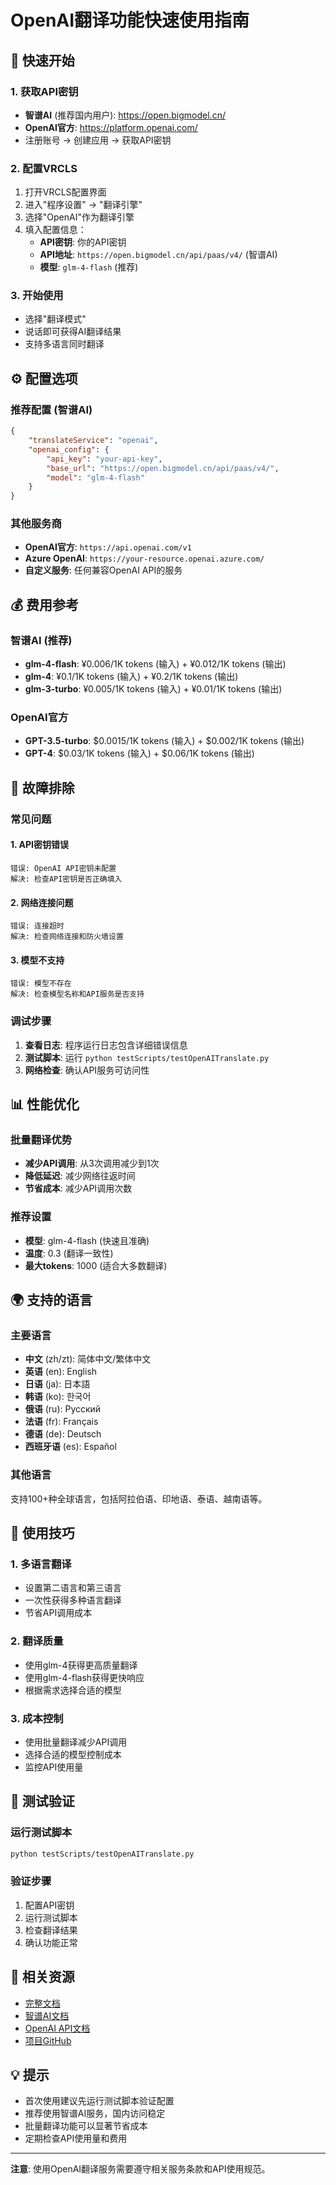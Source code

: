 # OpenAI翻译功能快速使用指南

## 🚀 快速开始

### 1. 获取API密钥
- **智谱AI** (推荐国内用户): https://open.bigmodel.cn/
- **OpenAI官方**: https://platform.openai.com/
- 注册账号 → 创建应用 → 获取API密钥

### 2. 配置VRCLS
1. 打开VRCLS配置界面
2. 进入"程序设置" → "翻译引擎"
3. 选择"OpenAI"作为翻译引擎
4. 填入配置信息：
   - **API密钥**: 你的API密钥
   - **API地址**: `https://open.bigmodel.cn/api/paas/v4/` (智谱AI)
   - **模型**: `glm-4-flash` (推荐)

### 3. 开始使用
- 选择"翻译模式"
- 说话即可获得AI翻译结果
- 支持多语言同时翻译

## ⚙️ 配置选项

### 推荐配置 (智谱AI)
```json
{
    "translateService": "openai",
    "openai_config": {
        "api_key": "your-api-key",
        "base_url": "https://open.bigmodel.cn/api/paas/v4/",
        "model": "glm-4-flash"
    }
}
```

### 其他服务商
- **OpenAI官方**: `https://api.openai.com/v1`
- **Azure OpenAI**: `https://your-resource.openai.azure.com/`
- **自定义服务**: 任何兼容OpenAI API的服务

## 💰 费用参考

### 智谱AI (推荐)
- **glm-4-flash**: ¥0.006/1K tokens (输入) + ¥0.012/1K tokens (输出)
- **glm-4**: ¥0.1/1K tokens (输入) + ¥0.2/1K tokens (输出)
- **glm-3-turbo**: ¥0.005/1K tokens (输入) + ¥0.01/1K tokens (输出)

### OpenAI官方
- **GPT-3.5-turbo**: $0.0015/1K tokens (输入) + $0.002/1K tokens (输出)
- **GPT-4**: $0.03/1K tokens (输入) + $0.06/1K tokens (输出)

## 🔧 故障排除

### 常见问题

#### 1. API密钥错误
```
错误: OpenAI API密钥未配置
解决: 检查API密钥是否正确填入
```

#### 2. 网络连接问题
```
错误: 连接超时
解决: 检查网络连接和防火墙设置
```

#### 3. 模型不支持
```
错误: 模型不存在
解决: 检查模型名称和API服务是否支持
```

### 调试步骤
1. **查看日志**: 程序运行日志包含详细错误信息
2. **测试脚本**: 运行 `python testScripts/testOpenAITranslate.py`
3. **网络检查**: 确认API服务可访问性

## 📊 性能优化

### 批量翻译优势
- **减少API调用**: 从3次调用减少到1次
- **降低延迟**: 减少网络往返时间
- **节省成本**: 减少API调用次数

### 推荐设置
- **模型**: glm-4-flash (快速且准确)
- **温度**: 0.3 (翻译一致性)
- **最大tokens**: 1000 (适合大多数翻译)

## 🌍 支持的语言

### 主要语言
- **中文** (zh/zt): 简体中文/繁体中文
- **英语** (en): English
- **日语** (ja): 日本語
- **韩语** (ko): 한국어
- **俄语** (ru): Русский
- **法语** (fr): Français
- **德语** (de): Deutsch
- **西班牙语** (es): Español

### 其他语言
支持100+种全球语言，包括阿拉伯语、印地语、泰语、越南语等。

## 🎯 使用技巧

### 1. 多语言翻译
- 设置第二语言和第三语言
- 一次性获得多种语言翻译
- 节省API调用成本

### 2. 翻译质量
- 使用glm-4获得更高质量翻译
- 使用glm-4-flash获得更快响应
- 根据需求选择合适的模型

### 3. 成本控制
- 使用批量翻译减少API调用
- 选择合适的模型控制成本
- 监控API使用量

## 📝 测试验证

### 运行测试脚本
```bash
python testScripts/testOpenAITranslate.py
```

### 验证步骤
1. 配置API密钥
2. 运行测试脚本
3. 检查翻译结果
4. 确认功能正常

## 🔗 相关资源

- [完整文档](./OPENAI_INTEGRATION_SUMMARY.md)
- [智谱AI文档](https://open.bigmodel.cn/doc/api)
- [OpenAI API文档](https://platform.openai.com/docs)
- [项目GitHub](https://github.com/your-repo/VRCLS)

## 💡 提示

- 首次使用建议先运行测试脚本验证配置
- 推荐使用智谱AI服务，国内访问稳定
- 批量翻译功能可以显著节省成本
- 定期检查API使用量和费用

---

**注意**: 使用OpenAI翻译服务需要遵守相关服务条款和API使用规范。 
